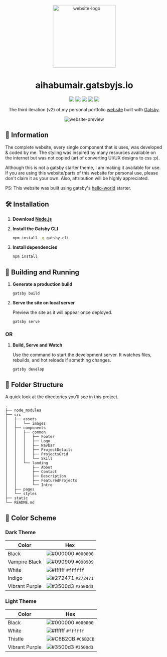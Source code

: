 <p align="center">
  <a href="https://aihabumair.gatsbyjs.io">
    <img src="https://user-images.githubusercontent.com/55903466/115989107-4f7d5700-a5da-11eb-8fa5-cfa0439f75f9.png" alt="website-logo" width="200px">
  </a>
</p>
<h1 align="center">
  aihabumair.gatsbyjs.io
</h1>

<div align="center">
  <img src="https://img.shields.io/badge/React-20232A?style=for-the-badge&logo=react&logoColor=61DAFB" />
  <img src="https://img.shields.io/badge/Gatsby-663399?style=for-the-badge&logo=gatsby&logoColor=white" />
  <img src="https://img.shields.io/badge/JavaScript-323330?style=for-the-badge&logo=javascript&logoColor=F7DF1E" />
  <img src="https://img.shields.io/badge/CSS3-1572B6?style=for-the-badge&logo=css3&logoColor=white" />
  <img src="https://img.shields.io/badge/Figma-F24E1E?style=for-the-badge&logo=figma&logoColor=white" />
</div>

<p align="center">The third iteration (v2) of my personal portfolio <a href="https://aihabumair.gatsbyjs.io">website</a> built with <a href="https://www.gatsbyjs.com/">Gatsby</a>.</p>

<p align="center">
  <img src="https://user-images.githubusercontent.com/55903466/125199588-7e73a280-e284-11eb-84c3-96caa804edbd.png" alt="website-preview">
<p>

## 🚨 Information

The complete website, every single component that is uses, was developed & coded by me. The styling was inspired by many resources available on the internet but was not copied (art of converting UI/UX designs to css :p).

Although this is not a gatsby starter theme, I am making it available for use. If you are using this website/parts of this website for personal use, please don't claim it as your own. Also, attribution will be highly appreciated.

PS: This website was built using gatsby's <a href="https://github.com/gatsbyjs/gatsby-starter-hello-world">hello-world</a> starter.

## 🛠 Installation

1. **Download <a href="https://nodejs.org/en/download/">Node.js</a>**

2. **Install the Gatsby CLI**

   ```sh
   npm install -g gatsby-cli
   
3. **Install dependencies**

   ```sh
   npm install
   ```

## 🚀 Building and Running

1.  **Generate a production build**

    ```shell
    gatsby build
    ```

2.  **Serve the site on local server**

    Preview the site as it will appear once deployed.

    ```shell
    gatsby serve
    ```

### OR

1.  **Build, Serve and Watch**

     Use the command to start the development server. It watches files, rebuilds, and hot reloads if something changes.
     
     ```shell
     gatsby develop
     ```
        
## 📂 Folder Structure

A quick look at the directories you'll see in this project.

    .
    ├── node_modules
    ├── src
    │   ├── assets
    │   │   └── images
    │   ├── components
    │   │   ├── common
    │   │   │   ├── Footer
    │   │   │   ├── Logo
    │   │   │   ├── Navbar
    │   │   │   ├── ProjectDetails
    │   │   │   ├── ProjectsGrid
    │   │   │   └── Skill
    │   │   └── landing
    │   │       ├── About
    │   │       ├── Contact
    │   │       ├── Description
    │   │       ├── FeaturedProjects
    │   │       └── Intro
    │   ├── pages
    │   └── styles
    ├── static
    └── README.md

## 🎨 Color Scheme

### Dark Theme

| Color          | Hex                                                                |
| -------------- | ------------------------------------------------------------------ |
| Black          | ![#000000](https://via.placeholder.com/10/000000?text=+) `#000000` |
| Vampire Black  | ![#090909](https://via.placeholder.com/10/090909?text=+) `#090909` |
| White          | ![#ffffff](https://via.placeholder.com/10/ffffff?text=+) `#ffffff` |
| Indigo         | ![#272471](https://via.placeholder.com/10/272471?text=+) `#272471` |
| Vibrant Purple | ![#3500d3](https://via.placeholder.com/10/3500d3?text=+) `#3500d3` |

### Light Theme

| Color          | Hex                                                                |
| -------------- | ------------------------------------------------------------------ |
| Black          | ![#000000](https://via.placeholder.com/10/000000?text=+) `#000000` |
| White          | ![#ffffff](https://via.placeholder.com/10/ffffff?text=+) `#ffffff` |
| Thistle        | ![#C6B2CB](https://via.placeholder.com/10/C6B2CB?text=+) `#C6B2CB` |
| Vibrant Purple | ![#3500d3](https://via.placeholder.com/10/3500d3?text=+) `#3500d3` |
